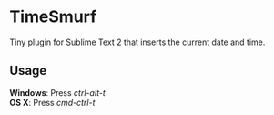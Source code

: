TimeSmurf
=========
Tiny plugin for Sublime Text 2 that inserts the current date and time.

Usage
-----
**Windows**: Press *ctrl-alt-t*  
**OS X**: Press *cmd-ctrl-t*